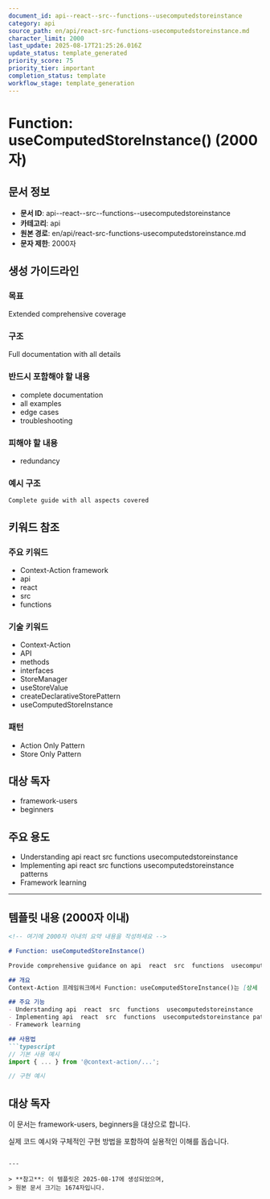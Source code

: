 ```yaml
---
document_id: api--react--src--functions--usecomputedstoreinstance
category: api
source_path: en/api/react-src-functions-usecomputedstoreinstance.md
character_limit: 2000
last_update: 2025-08-17T21:25:26.016Z
update_status: template_generated
priority_score: 75
priority_tier: important
completion_status: template
workflow_stage: template_generation
---
```


# Function: useComputedStoreInstance() (2000자)

## 문서 정보
- **문서 ID**: api--react--src--functions--usecomputedstoreinstance
- **카테고리**: api
- **원본 경로**: en/api/react-src-functions-usecomputedstoreinstance.md
- **문자 제한**: 2000자

## 생성 가이드라인

### 목표
Extended comprehensive coverage

### 구조
Full documentation with all details

### 반드시 포함해야 할 내용
- complete documentation
- all examples
- edge cases
- troubleshooting

### 피해야 할 내용  
- redundancy

### 예시 구조
```
Complete guide with all aspects covered
```

## 키워드 참조

### 주요 키워드
- Context-Action framework
- api
- react
- src
- functions

### 기술 키워드
- Context-Action
- API
- methods
- interfaces
- StoreManager
- useStoreValue
- createDeclarativeStorePattern
- useComputedStoreInstance

### 패턴
- Action Only Pattern
- Store Only Pattern

## 대상 독자
- framework-users
- beginners

## 주요 용도
- Understanding api  react  src  functions  usecomputedstoreinstance
- Implementing api  react  src  functions  usecomputedstoreinstance patterns
- Framework learning

---

## 템플릿 내용 (2000자 이내)

```markdown
<!-- 여기에 2000자 이내의 요약 내용을 작성하세요 -->

# Function: useComputedStoreInstance()

Provide comprehensive guidance on api  react  src  functions  usecomputedstoreinstance

## 개요
Context-Action 프레임워크에서 Function: useComputedStoreInstance()는 [상세 설명]의 역할을 담당합니다.

## 주요 기능
- Understanding api  react  src  functions  usecomputedstoreinstance
- Implementing api  react  src  functions  usecomputedstoreinstance patterns
- Framework learning

## 사용법
```typescript
// 기본 사용 예시
import { ... } from '@context-action/...';

// 구현 예시
```

## 대상 독자
이 문서는 framework-users, beginners을 대상으로 합니다.

실제 코드 예시와 구체적인 구현 방법을 포함하여 실용적인 이해를 돕습니다.
```

---

> **참고**: 이 템플릿은 2025-08-17에 생성되었으며, 
> 원본 문서 크기는 1674자입니다.
